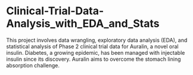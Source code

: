 # Clinical-Trial-Data-Analysis_with_EDA_and_Stats
This project involves data wrangling, exploratory data analysis (EDA), and statistical analysis of Phase 2 clinical trial data for Auralin, a novel oral insulin. Diabetes, a growing epidemic, has been managed with injectable insulin since its discovery. Auralin aims to overcome the stomach lining absorption challenge. 
